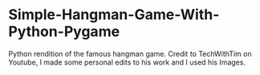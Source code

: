 # Simple-Hangman-Game-With-Python-Pygame
Python rendition of the famous hangman game.
Credit to TechWithTim on Youtube, I made some personal edits to his work and I used his  Images.
